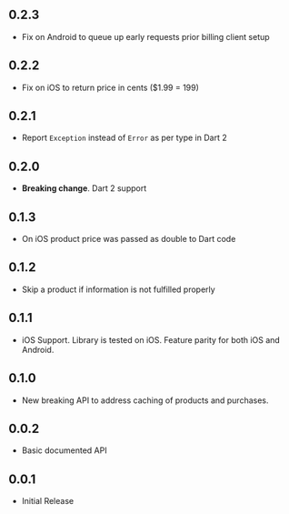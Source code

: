 ## 0.2.3
* Fix on Android to queue up early requests prior billing client setup

## 0.2.2
* Fix on iOS to return price in cents ($1.99 = 199)

## 0.2.1
* Report `Exception` instead of `Error` as per type in Dart 2

## 0.2.0
* **Breaking change**. Dart 2 support

## 0.1.3
* On iOS product price was passed as double to Dart code

## 0.1.2
* Skip a product if information is not fulfilled properly

## 0.1.1
* iOS Support. Library is tested on iOS. Feature parity for both iOS and Android.

## 0.1.0
* New breaking API to address caching of products and purchases.

## 0.0.2
* Basic documented API

## 0.0.1
* Initial Release
